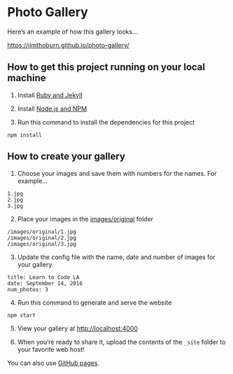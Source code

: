 
# Photo Gallery

Here’s an example of how this gallery looks…

https://jimthoburn.github.io/photo-gallery/

## How to get this project running on your local machine

1) Install [Ruby and Jekyll](https://jekyllrb.com/docs/installation/)

2) Install [Node.js and NPM](https://nodejs.org/en/download/)

3) Run this command to install the dependencies for this project

```
npm install
```

## How to create your gallery

1) Choose your images and save them with numbers for the names. For example…

```
1.jpg
2.jpg
3.jpg
```

2) Place your images in the [images/original](https://github.com/jimthoburn/photo-gallery/tree/master/images/original) folder

```
/images/original/1.jpg
/images/original/2.jpg
/images/original/3.jpg
```

3) Update the config file with the name, date and number of images for your gallery.

```
title: Learn to Code LA
date: September 14, 2016
num_photos: 3
```

4) Run this command to generate and serve the website

```
npm start
```

5) View your gallery at [http://localhost:4000](http://localhost:4000)

6) When you’re ready to share it, upload the contents of the `_site` folder to your favorite web host!

You can also use [GitHub pages](https://pages.github.com).
